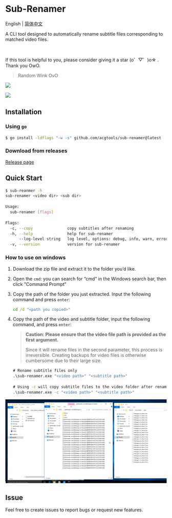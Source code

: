 # Sub-Renamer

English | [简体中文](./README_ZH_CN.md)

A CLI tool designed to automatically rename subtitle files corresponding to matched video files. 

<br/>

If this tool is helpful to you, please consider giving it a star (o゜▽゜)o☆ . Thank you OwO. 

> Random Wink OvO

<img align="left" src="https://waifu-pics-black.vercel.app/sfw?eps=wink" />

<br />

<!-- 
  If you prefer to use your own Moe-Counter
  please refer to the tutorial 
  in its original repo: https://github.com/journey-ad/Moe-Counter
  and deploy it to the Replit or Glitch
-->
![](https://political-capable-roll.glitch.me/get/@acgtoolssubrenamer?theme=rule34)

## Installation

### Using `go`

```sh
$ go install -ldflags "-w -s" github.com/acgtools/sub-renamer@latest
```

### Download from releases

[Release page](https://github.com/acgtools/sub-renamer/releases)

## Quick Start

```sh
$ sub-reanmer -h
sub-renamer <video dir> <sub dir>

Usage:
  sub-renamer [flags]

Flags:
  -c, --copy               copy subtitles after renaming
  -h, --help               help for sub-renamer
      --log-level string   log level, options: debug, info, warn, error (default "info")
  -v, --version            version for sub-renamer

```

### How to use on windows

1. Download the zip file and extract it to the folder you’d like.

2. Open the `cmd`: you can search for “cmd” in the Windows search bar, then click "Command Prompt"

3. Copy the path of the folder you just extracted. Input the following command and press `enter`:

   ```cmd
   cd /d "<path you copied>"
   ```

4. Copy the path of the video and subtitle folder, input the following command, and press `enter`:

   > **Caution:  Please ensure that the video file path is provided as the first argument.**
   >
   > Since it will rename files in the second parameter, this process is irreversible. Creating backups for video files is otherwise cumbersome due to their large size.

   ```cmd
   # Rename subtitle files only
   .\sub-renamer.exe "<video path>" "<subtitle path>"
   
   # Using -c will copy subtitle files to the video folder after renaming
   .\sub-renamer.exe -c "<video path>" "<subtitle path>"
   ```

![](./docs/assets/how_to_use.gif)

## Issue

Feel free to create issues to report bugs or request new features. 

